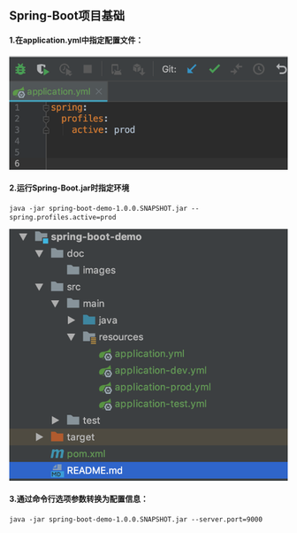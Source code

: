 ## Spring-Boot项目基础

#### 1.在application.yml中指定配置文件：
![环境变量](./doc/images/1.png)

#### 2.运行Spring-Boot.jar时指定环境
```
java -jar spring-boot-demo-1.0.0.SNAPSHOT.jar --spring.profiles.active=prod
```
![配置文件](./doc/images/0.png)
#### 3.通过命令行选项参数转换为配置信息：
```
java -jar spring-boot-demo-1.0.0.SNAPSHOT.jar --server.port=9000
```
